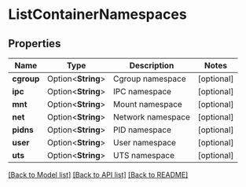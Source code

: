 # ListContainerNamespaces

## Properties

Name | Type | Description | Notes
------------ | ------------- | ------------- | -------------
**cgroup** | Option<**String**> | Cgroup namespace | [optional]
**ipc** | Option<**String**> | IPC namespace | [optional]
**mnt** | Option<**String**> | Mount namespace | [optional]
**net** | Option<**String**> | Network namespace | [optional]
**pidns** | Option<**String**> | PID namespace | [optional]
**user** | Option<**String**> | User namespace | [optional]
**uts** | Option<**String**> | UTS namespace | [optional]

[[Back to Model list]](../README.md#documentation-for-models) [[Back to API list]](../README.md#documentation-for-api-endpoints) [[Back to README]](../README.md)


